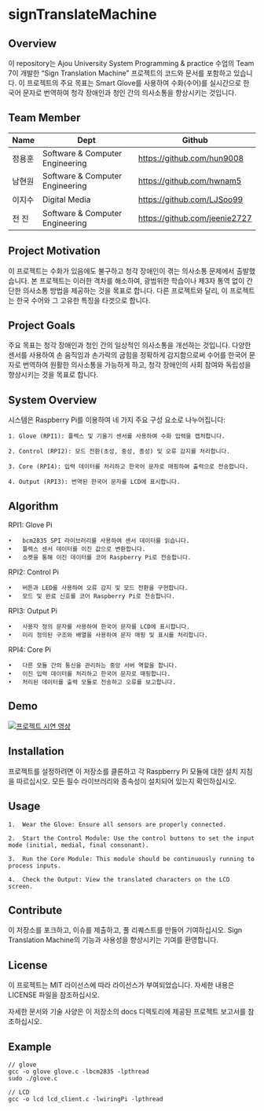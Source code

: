 # signTranslateMachine

## Overview

이 repository는 Ajou University System Programming & practice 수업의 Team 7이 개발한 “Sign Translation Machine” 프로젝트의 코드와 문서를 포함하고 있습니다. 이 프로젝트의 주요 목표는 Smart Glove를 사용하여 수화(수어)를 실시간으로 한국어 문자로 번역하여 청각 장애인과 청인 간의 의사소통을 향상시키는 것입니다.

## Team Member

| Name | Dept | Github | 
| --- | --- | --- |
| 정용훈 | Software & Computer Engineering | https://github.com/hun9008 |
| 남현원 | Software & Computer Engineering | https://github.com/hwnam5 |
| 이지수 | Digital Media | https://github.com/LJSoo99 |
| 전 진 | Software & Computer Engineering | https://github.com/jeenie2727 |

## Project Motivation

이 프로젝트는 수화가 있음에도 불구하고 청각 장애인이 겪는 의사소통 문제에서 출발했습니다. 본 프로젝트는 이러한 격차를 해소하여, 광범위한 학습이나 제3자 통역 없이 간단한 의사소통 방법을 제공하는 것을 목표로 합니다. 다른 프로젝트와 달리, 이 프로젝트는 한국 수어와 그 고유한 특징을 타겟으로 합니다.

## Project Goals

주요 목표는 청각 장애인과 청인 간의 일상적인 의사소통을 개선하는 것입니다. 다양한 센서를 사용하여 손 움직임과 손가락의 굽힘을 정확하게 감지함으로써 수어를 한국어 문자로 번역하여 원활한 의사소통을 가능하게 하고, 청각 장애인의 사회 참여와 독립성을 향상시키는 것을 목표로 합니다.

## System Overview

시스템은 Raspberry Pi를 이용하여 네 가지 주요 구성 요소로 나누어집니다:

	1. Glove (RPI1): 플렉스 및 기울기 센서를 사용하여 수화 입력을 캡처합니다.

	2. Control (RPI2): 모드 전환(초성, 중성, 종성) 및 오류 감지를 처리합니다.

	3. Core (RPI4): 입력 데이터를 처리하고 한국어 문자로 매핑하여 출력으로 전송합니다.

	4. Output (RPI3): 번역된 한국어 문자를 LCD에 표시합니다.

## Algorithm

RPI1: Glove Pi

	•	bcm2835 SPI 라이브러리를 사용하여 센서 데이터를 읽습니다.
	•	플렉스 센서 데이터를 이진 값으로 변환합니다.
	•	소켓을 통해 이진 데이터를 코어 Raspberry Pi로 전송합니다.

RPI2: Control Pi

	•	버튼과 LED를 사용하여 오류 감지 및 모드 전환을 구현합니다.
	•	모드 및 완료 신호를 코어 Raspberry Pi로 전송합니다.

RPI3: Output Pi

	•	사용자 정의 문자를 사용하여 한국어 문자를 LCD에 표시합니다.
	•	미리 정의된 구조와 배열을 사용하여 문자 매핑 및 표시를 처리합니다.

RPI4: Core Pi

	•	다른 모듈 간의 통신을 관리하는 중앙 서버 역할을 합니다.
	•	이진 입력 데이터를 처리하고 한국어 문자로 매핑합니다.
	•	처리된 데이터를 출력 모듈로 전송하고 오류를 보고합니다.

## Demo

[![프로젝트 시연 영상](https://img.youtube.com/vi/tprs2gadxFQ/0.jpg)](https://youtu.be/tprs2gadxFQ)

## Installation

프로젝트를 설정하려면 이 저장소를 클론하고 각 Raspberry Pi 모듈에 대한 설치 지침을 따르십시오. 모든 필수 라이브러리와 종속성이 설치되어 있는지 확인하십시오.

## Usage

    1.	Wear the Glove: Ensure all sensors are properly connected.

	2.	Start the Control Module: Use the control buttons to set the input mode (initial, medial, final consonant).

	3.	Run the Core Module: This module should be continuously running to process inputs.

	4.	Check the Output: View the translated characters on the LCD screen.

## Contribute

이 저장소를 포크하고, 이슈를 제출하고, 풀 리퀘스트를 만들어 기여하십시오. Sign Translation Machine의 기능과 사용성을 향상시키는 기여를 환영합니다.

## License

이 프로젝트는 MIT 라이선스에 따라 라이선스가 부여되었습니다. 자세한 내용은 LICENSE 파일을 참조하십시오.

자세한 문서와 기술 사양은 이 저장소의 docs 디렉토리에 제공된 프로젝트 보고서를 참조하십시오.

## Example

```
// glove
gcc -o glove glove.c -lbcm2835 -lpthread
sudo ./glove.c
```

```
// LCD
gcc -o lcd lcd_client.c -lwiringPi -lpthread
```
